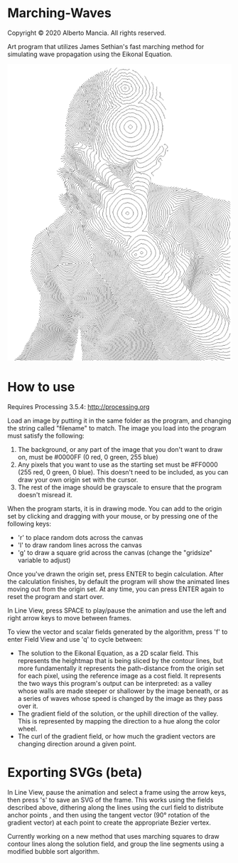 # Marching-Waves

Copyright © 2020 Alberto Mancia. All rights reserved.

Art program that utilizes James Sethian's fast marching method for simulating wave propagation using the Eikonal Equation.

![Sample output](https://raw.githubusercontent.com/albertomancia/Marching-Waves/master/example.png)

# How to use

Requires Processing 3.5.4: http://processing.org

Load an image by putting it in the same folder as the program, and changing the string called "filename" to match. The image you load into the program must satisfy the following:
  1. The background, or any part of the image that you don't want to draw on, must be #0000FF (0 red, 0 green, 255 blue)
  2. Any pixels that you want to use as the starting set must be #FF0000 (255 red, 0 green, 0 blue). This doesn't need to be included, as you can draw your own origin set with the cursor.
  3. The rest of the image should be grayscale to ensure that the program doesn't misread it.
  
When the program starts, it is in drawing mode. You can add to the origin set by clicking and dragging with your mouse, or by pressing one of the following keys:

* 'r' to place random dots across the canvas
* 'l' to draw random lines across the canvas
* 'g' to draw a square grid across the canvas (change the "gridsize" variable to adjust)

Once you've drawn the origin set, press ENTER to begin calculation. After the calculation finishes, by default the program will show the animated lines moving out from the origin set. At any time, you can press ENTER again to reset the program and start over.

In Line View, press SPACE to play/pause the animation and use the left and right arrow keys to move between frames.

To view the vector and scalar fields generated by the algorithm, press 'f' to enter Field View and use 'q' to cycle between:

* The solution to the Eikonal Equation, as a 2D scalar field. This represents the heightmap that is being sliced by the contour lines, but more fundamentally it represents the path-distance from the origin set for each pixel, using the reference image as a cost field. It represents the two ways this program's output can be interpreted: as a valley whose walls are made steeper or shallower by the image beneath, or as a series of waves whose speed is changed by the image as they pass over it.
* The gradient field of the solution, or the uphill direction of the valley. This is represented by mapping the direction to a hue along the color wheel.
* The curl of the gradient field, or how much the gradient vectors are changing direction around a given point.

# Exporting SVGs (beta)

In Line View, pause the animation and select a frame using the arrow keys, then press 's' to save an SVG of the frame. This works using the fields described above, dithering along the lines using the curl field to distribute anchor points , and then using the tangent vector (90° rotation of the gradient vector) at each point to create the appropriate Bezier vertex.

Currently working on a new method that uses marching squares to draw contour lines along the solution field, and group the line segments using a modified bubble sort algorithm.
